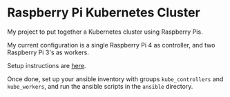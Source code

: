 # Raspberry Pi Kubernetes Cluster

My project to put together a Kubernetes cluster using Raspberry Pis.

My current configuration is a single Raspberry Pi 4 as controller, and two Raspberry Pi 3's as workers.

Setup instructions are [here](setup.md).

Once done, set up your ansible inventory with groups `kube_controllers` and `kube_workers`, and run the ansible scripts in the `ansible` directory.
